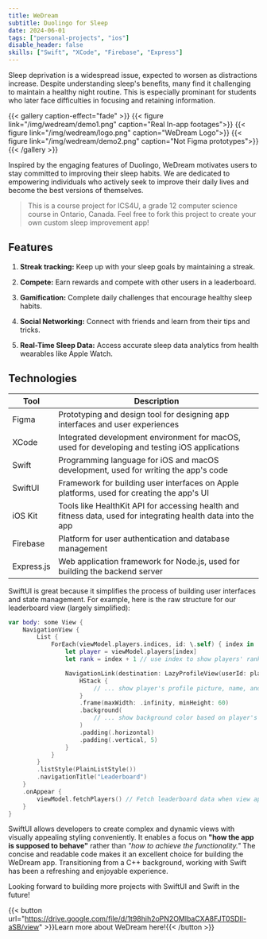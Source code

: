 ```yaml
---
title: WeDream
subtitle: Duolingo for Sleep
date: 2024-06-01
tags: ["personal-projects", "ios"]
disable_header: false
skills: ["Swift", "XCode", "Firebase", "Express"]
---
```


Sleep deprivation is a widespread issue, expected to worsen as distractions increase. Despite understanding sleep's benefits, many find it challenging to maintain a healthy night routine. This is especially prominant for students who later face difficulties in focusing and retaining information.

{{< gallery caption-effect="fade" >}}
{{< figure link="/img/wedream/demo1.png" caption="Real In-app footages">}}
{{< figure link="/img/wedream/logo.png" caption="WeDream Logo">}}
{{< figure link="/img/wedream/demo2.png" caption="Not Figma prototypes">}}
{{< /gallery >}}

Inspired by the engaging features of Duolingo, WeDream motivates users to stay committed to improving their sleep habits. We are dedicated to empowering individuals who actively seek to improve their daily lives and become the best versions of themselves.

> This is a course project for ICS4U, a grade 12 computer science course in Ontario, Canada. Feel free to fork this project to create your own custom sleep improvement app!

## Features

1. **Streak tracking:** Keep up with your sleep goals by maintaining a streak.

2. **Compete:** Earn rewards and compete with other users in a leaderboard.

3. **Gamification:** Complete daily challenges that encourage healthy sleep habits.

4. **Social Networking:** Connect with friends and learn from their tips and tricks.

5. **Real-Time Sleep Data:** Access accurate sleep data analytics from health wearables like Apple Watch.

## Technologies

| Tool                | Description                                                                 |
|---------------------|-----------------------------------------------------------------------------|
| Figma               | Prototyping and design tool for designing app interfaces and user experiences|
| XCode               | Integrated development environment for macOS, used for developing and testing iOS applications|
| Swift               | Programming language for iOS and macOS development, used for writing the app's code|
| SwiftUI             | Framework for building user interfaces on Apple platforms, used for creating the app's UI|
| iOS Kit | Tools like HealthKit API for accessing health and fitness data, used for integrating health data into the app|
| Firebase            | Platform for user authentication and database management|
| Express.js          | Web application framework for Node.js, used for building the backend server|

SwiftUI is great because it simplifies the process of building user interfaces and state management. For example, here is the raw structure for our leaderboard view (largely simplified):

```swift
var body: some View {
    NavigationView {
        List {
            ForEach(viewModel.players.indices, id: \.self) { index in
                let player = viewModel.players[index]
                let rank = index + 1 // use index to show players' rank

                NavigationLink(destination: LazyProfileView(userId: player.id)) {
                    HStack {
                        // ... show player's profile picture, name, and streak
                    }
                    .frame(maxWidth: .infinity, minHeight: 60)
                    .background(
                        // ... show background color based on player's rank
                    )
                    .padding(.horizontal)
                    .padding(.vertical, 5)
                }
            }
        }
        .listStyle(PlainListStyle())
        .navigationTitle("Leaderboard")
    }
    .onAppear {
        viewModel.fetchPlayers() // Fetch leaderboard data when view appears
    }
}
```

SwiftUI allows developers to create complex and dynamic views with visually appealing styling conveniently. It enables a focus on **"how the app is supposed to behave"** rather than _"how to achieve the functionality."_ The concise and readable code makes it an excellent choice for building the WeDream app. Transitioning from a C++ background, working with Swift has been a refreshing and enjoyable experience.

Looking forward to building more projects with SwiftUI and Swift in the future!

{{< button url="https://drive.google.com/file/d/1t98hih2oPN2OMlbaCXA8FJT0SDIl-aSB/view" >}}Learn more about WeDream here!{{< /button >}}
